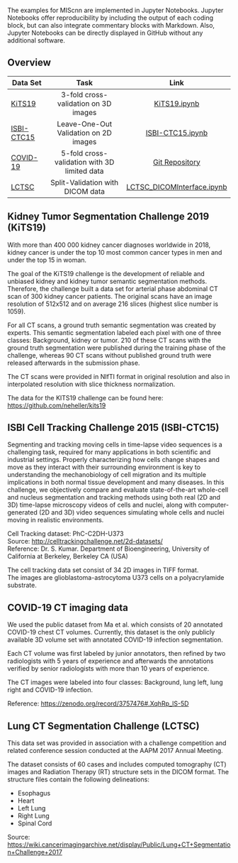 The examples for MIScnn are implemented in Jupyter Notebooks. Jupyter Notebooks offer reproducibility by including the output of each coding block, but can also integrate commentary blocks with Markdown. Also, Jupyter Notebooks can be directly displayed in GitHub without any additional software.

## Overview

| Data Set | Task | Link  |
|-------------|:--------------------:|:------:|
| [KiTS19](#KiTS19) | 3-fold cross-validation on 3D images | [KiTS19.ipynb](https://github.com/frankkramer-lab/MIScnn/blob/master/examples/KiTS19.ipynb) |
| [ISBI-CTC15](#ISBI-CTC15) | Leave-One-Out Validation on 2D images | [ISBI-CTC15.ipynb](https://github.com/frankkramer-lab/MIScnn/blob/master/examples/CellTracking.ipynb) |
| [COVID-19](#COVID-19) | 5-fold cross-validation with 3D limited data | [Git Repository](https://github.com/frankkramer-lab/covid19.MIScnn) |
| [LCTSC](#LCTSC) | Split-Validation with DICOM data | [LCTSC_DICOMInterface.ipynb](https://github.com/frankkramer-lab/MIScnn/blob/master/examples/LCTSC_DICOMInterface.ipynb) |

## <a name="KiTS19"></a>Kidney Tumor Segmentation Challenge 2019 (KiTS19)

With more than 400 000 kidney cancer diagnoses worldwide in 2018, kidney cancer is under the top 10 most common cancer types in men and under the top 15 in woman.

The goal of the KiTS19 challenge is the development of reliable and unbiased kidney and kidney tumor semantic segmentation methods. Therefore, the challenge built a data set for arterial phase abdominal CT scan of 300 kidney cancer patients. The original scans have an image resolution of 512x512 and on average 216 slices (highest slice number is 1059).

For all CT scans, a ground truth semantic segmentation was created by experts. This semantic segmentation labeled each pixel with one of three classes: Background, kidney or tumor. 210 of these CT scans with the ground truth segmentation were published during the training phase of the challenge, whereas 90 CT scans without published ground truth were released afterwards in the submission phase.

The CT scans were provided in NIfTI format in original resolution and also in interpolated resolution with slice thickness normalization.

The data for the KITS19 challenge can be found here: https://github.com/neheller/kits19

## <a name="ISBI-CTC15"></a>ISBI Cell Tracking Challenge 2015 (ISBI-CTC15)

Segmenting and tracking moving cells in time-lapse video sequences is a challenging task, required for many applications in both scientific and industrial settings. Properly characterizing how cells change shapes and move as they interact with their surrounding environment is key to understanding the mechanobiology of cell migration and its multiple implications in both normal tissue development and many diseases. In this challenge, we objectively compare and evaluate state-of-the-art whole-cell and nucleus segmentation and tracking methods using both real (2D and 3D) time-lapse microscopy videos of cells and nuclei, along with computer-generated (2D and 3D) video sequences simulating whole cells and nuclei moving in realistic environments.

Cell Tracking dataset: PhC-C2DH-U373  
Source: http://celltrackingchallenge.net/2d-datasets/  
Reference: Dr. S. Kumar. Department of Bioengineering, University of California at Berkeley, Berkeley CA (USA)

The cell tracking data set consist of 34 2D images in TIFF format.  
The images are glioblastoma-astrocytoma U373 cells on a polyacrylamide substrate.

## <a name="COVID-19"></a>COVID-19 CT imaging data

We used the public dataset from Ma et al. which consists of 20 annotated COVID-19 chest CT volumes⁠. Currently, this dataset is the only publicly available 3D volume set with annotated COVID-19 infection segmentation⁠.

Each CT volume was first labeled by junior annotators, then refined by two radiologists with 5 years of experience and afterwards the annotations verified by senior radiologists with more than 10 years of experience⁠.

The CT images were labeled into four classes: Background, lung left, lung right and COVID-19 infection.

Reference: https://zenodo.org/record/3757476#.XqhRp_lS-5D

## <a name="LCTSC"></a>Lung CT Segmentation Challenge (LCTSC)

This data set was provided in association with a challenge competition and related conference session conducted at the AAPM 2017 Annual Meeting.
 
The dataset consists of 60 cases and includes computed tomography (CT) images and Radiation Therapy (RT) structure sets in the DICOM format. The structure files contain the following delineations:
- Esophagus
- Heart
- Left Lung
- Right Lung
- Spinal Cord

Source: https://wiki.cancerimagingarchive.net/display/Public/Lung+CT+Segmentation+Challenge+2017

